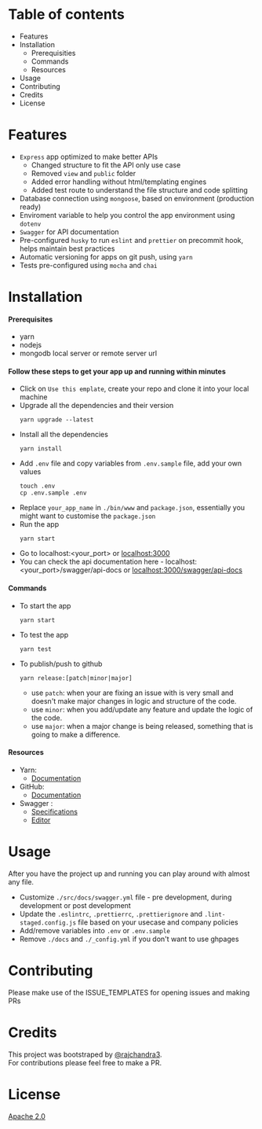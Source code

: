 # Table of contents

-   Features
-   Installation
    -   Prerequisities
    -   Commands
    -   Resources
-   Usage
-   Contributing
-   Credits
-   License

# Features

-   `Express` app optimized to make better APIs
    -   Changed structure to fit the API only use case
    -   Removed `view` and `public` folder
    -   Added error handling without html/templating engines
    -   Added test route to understand the file structure and code splitting
-   Database connection using `mongoose`, based on environment (production
    ready)
-   Enviroment variable to help you control the app environment using `dotenv`
-   `Swagger` for API documentation
-   Pre-configured `husky` to run `eslint` and `prettier` on precommit hook,
    helps maintain best practices
-   Automatic versioning for apps on git push, using `yarn`
-   Tests pre-configured using `mocha` and `chai`

# Installation

#### Prerequisites

-   yarn
-   nodejs
-   mongodb local server or remote server url

#### Follow these steps to get your app up and running within minutes

-   Click on `Use this emplate`, create your repo and clone it into your local
    machine
-   Upgrade all the dependencies and their version
    ```
    yarn upgrade --latest
    ```
-   Install all the dependencies
    ```
    yarn install
    ```
-   Add `.env` file and copy variables from `.env.sample` file, add your own
    values
    ```
    touch .env
    cp .env.sample .env
    ```
-   Replace `your_app_name` in `./bin/www` and `package.json`, essentially you
    might want to customise the `package.json`
-   Run the app
    ```
    yarn start
    ```
-   Go to localhost:<your_port> or [localhost:3000](http://localhost:3000)
-   You can check the api documentation here -
    localhost:<your_port>/swagger/api-docs or
    [localhost:3000/swagger/api-docs](http://localhost:3000/swagger/api-docs)

#### Commands

-   To start the app
    ```
    yarn start
    ```
-   To test the app
    ```
    yarn test
    ```
-   To publish/push to github
    ```
    yarn release:[patch|minor|major]
    ```
    -   use `patch`: when your are fixing an issue with is very small and
        doesn't make major changes in logic and structure of the code.
    -   use `minor`: when you add/update any feature and update the logic of the
        code.
    -   use `major`: when a major change is being released, something that is
        going to make a difference.

#### Resources

-   Yarn:
    -   [Documentation](https://classic.yarnpkg.com/en/docs/)
-   GitHub:
    -   [Documentation](https://docs.github.com/en/github)
-   Swagger :
    -   [Specifications](https://swagger.io/specification/)
    -   [Editor](https://editor.swagger.io/)

# Usage

After you have the project up and running you can play around with almost any
file.

-   Customize `./src/docs/swagger.yml` file - pre development, during
    development or post development
-   Update the `.eslintrc`, `.prettierrc`, `.prettierignore` and
    `.lint-staged.config.js` file based on your usecase and company policies
-   Add/remove variables into `.env` or `.env.sample`
-   Remove `./docs` and `./_config.yml` if you don't want to use ghpages

# Contributing

Please make use of the ISSUE_TEMPLATES for opening issues and making PRs

# Credits

This project was bootstraped by
[@rajchandra3](https://github.com/rajchandra3).  
For contributions please feel free to make a PR.

# License

[Apache 2.0](http://www.apache.org/licenses/LICENSE-2.0)
